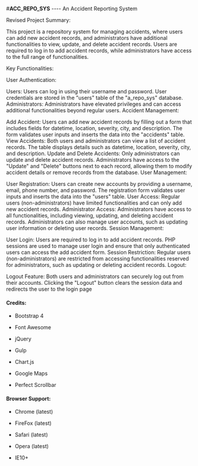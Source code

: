 #**ACC_REPO_SYS** ---- An Accident Reporting System 


Revised Project Summary:

This project is a repository system for managing accidents, where users can add new accident records, and administrators have additional functionalities to view, update, and delete accident records. Users are required to log in to add accident records, while administrators have access to the full range of functionalities.

Key Functionalities:

User Authentication:

Users: Users can log in using their username and password. User credentials are stored in the "users" table of the "a_repo_sys" database.
Administrators: Administrators have elevated privileges and can access additional functionalities beyond regular users.
Accident Management:

Add Accident: Users can add new accident records by filling out a form that includes fields for datetime, location, severity, city, and description. The form validates user inputs and inserts the data into the "accidents" table.
View Accidents: Both users and administrators can view a list of accident records. The table displays details such as datetime, location, severity, city, and description.
Update and Delete Accidents: Only administrators can update and delete accident records. Administrators have access to the "Update" and "Delete" buttons next to each record, allowing them to modify accident details or remove records from the database.
User Management:

User Registration: Users can create new accounts by providing a username, email, phone number, and password. The registration form validates user inputs and inserts the data into the "users" table.
User Access: Regular users (non-administrators) have limited functionalities and can only add new accident records.
Administrator Access: Administrators have access to all functionalities, including viewing, updating, and deleting accident records. Administrators can also manage user accounts, such as updating user information or deleting user records.
Session Management:

User Login: Users are required to log in to add accident records. PHP sessions are used to manage user login and ensure that only authenticated users can access the add accident form.
Session Restriction: Regular users (non-administrators) are restricted from accessing functionalities reserved for administrators, such as updating or deleting accident records.
Logout:

Logout Feature: Both users and administrators can securely log out from their accounts. Clicking the "Logout" button clears the session data and redirects the user to the login page

#### Credits:

- Bootstrap 4
  
- Font Awesome
  
- jQuery
  
- Gulp
  
- Chart.js
  
- Google Maps
  
- Perfect Scrollbar



#### Browser Support:

- Chrome (latest)
  
- FireFox (latest)
  
- Safari (latest)

- Opera (latest)

- IE10+


